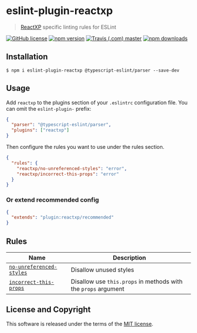 # eslint-plugin-reactxp

> [ReactXP](https://github.com/microsoft/reactxp) specific linting rules for ESLint

[![GitHub license](https://img.shields.io/badge/license-MIT-blue.svg?style=flat-square)](https://github.com/a-tarasyuk/eslint-plugin-reactxp/blob/master/LICENSE) [![npm version](https://img.shields.io/npm/v/eslint-plugin-reactxp.svg?style=flat-square)](https://www.npmjs.com/package/eslint-plugin-reactxp) [![Travis (.com) master](https://img.shields.io/travis/com/a-tarasyuk/eslint-plugin-reactxp?style=flat-square)](https://travis-ci.com/a-tarasyuk/eslint-plugin-reactxp) [![npm downloads](https://img.shields.io/npm/dm/eslint-plugin-reactxp.svg?style=flat-square)](https://www.npmjs.com/package/eslint-plugin-reactxp)

## Installation

```
$ npm i eslint-plugin-reactxp @typescript-eslint/parser --save-dev
```

## Usage

Add `reactxp` to the plugins section of your `.eslintrc` configuration file. You can omit the `eslint-plugin-` prefix:

```json
{
  "parser": "@typescript-eslint/parser",
  "plugins": ["reactxp"]
}
```

Then configure the rules you want to use under the rules section.

```json
{
  "rules": {
    "reactxp/no-unreferenced-styles": "error",
    "reactxp/incorrect-this-props": "error"
  }
}
```

### Or extend recommended config

```json
{
  "extends": "plugin:reactxp/recommended"
}
```

## Rules

| Name                                                               | Description                                                    |
| ------------------------------------------------------------------ | -------------------------------------------------------------- |
| [`no-unreferenced-styles`](./docs/rules/no-unreferenced-styles.md) | Disallow unused styles                                         |
| [`incorrect-this-props`](./docs/rules/incorrect-this-props.md)     | Disallow use `this.props` in methods with the `props` argument |

## License and Copyright

This software is released under the terms of the [MIT license](https://github.com/a-tarasyuk/eslint-plugin-reactxp/blob/master/LICENSE.md).
